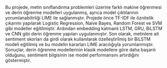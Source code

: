 Bu projede, metin sınıflandırma problemleri üzerine farklı makine öğrenmesi ve derin öğrenme modelleri uygulanmış, ayrıca model çıktılarının yorumlanabilirliği LIME ile sağlanmıştır. Projede önce TF-IDF ile öznitelik çıkarımı yapılarak Logistic Regression, Naive Bayes, Random Forest ve SVM gibi modeller eğitilmiştir. Ardından embedding katmanlı LSTM, GRU, BiLSTM ve CNN gibi derin öğrenme yapıları uygulanmıştır. Son olarak, metinlere ait sentiment skorları da girdi olarak kullanılarak özelleştirilmiş bir BiLSTM modeli eğitilmiş ve bu modelin kararları LIME aracılığıyla yorumlanmıştır. Sonuçlar, derin öğrenme modellerinin klasik modellere göre daha başarılı olduğunu, sentiment bilgisinin ise model performansını artırdığını göstermiştir.
